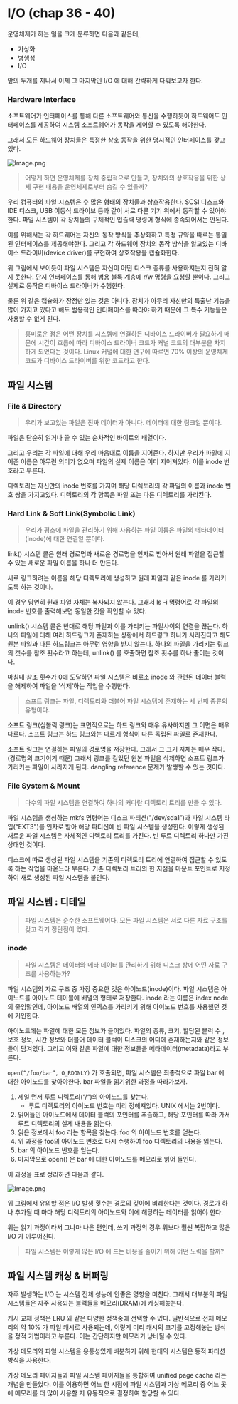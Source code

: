 # I/O (chap 36 - 40)

운영체제가 하는 일을 크게 분류하면 다음과 같은데,

- 가상화
- 병행성
- I/O

앞의 두개를 지나서 이제 그 마지막인 I/O 에 대해 간략하게 다뤄보고자 한다.

### Hardware Interface

소프트웨어가 인터페이스를 통해 다른 소프트웨어와 통신을 수행하듯이 하드웨어도 인터페이스를 제공하여 시스템 소프트웨어가 동작을 제어할 수 있도록 해야한다.

그래서 모든 하드웨어 장치들은 특정한 상호 동작을 위한 명시적인 인터페이스를 갖고 있다.

![Image.png](https://res.craft.do/user/full/8884c80f-6eec-6a29-2a03-049def967beb/doc/350B071C-EEDB-4CCF-B75C-9DF861353B89/EBB659A3-A366-4266-8C14-DDF0FEAF2E71_2/h85WrECZWosURVVoxjYFN1XCBoSrj5z9Tiz73rPNPcQz/Image.png)

> 어떻게 하면 운영체제를 장치 중립적으로 만들고, 장치와의 상호작용을 위한 상세 구현 내용을 운영체제로부터 숨길 수 있을까?

우리 컴퓨터의 파일 시스템은 수 많은 형태의 장치들과 상호작용한다. SCSI 디스크와 IDE 디스크, USB 이동식 드라이브 등과 같이 서로 다른 기기 위에서 동작할 수 있어야한다. 파일 시스템이 각 장치들의 구체적인 입출력 명령어 형식에 종속되어서는 안된다.

이를 위해서는 각 하드웨어는 자신의 동작 방식을 추상화하고 특정 규약을 따르는 통일된 인터페이스를 제공해야한다. 그리고 각 하드웨어 장치의 동작 방식을 알고있는 디바이스 드라이버(device driver)를 구현하여 상호작용을 캡슐화한다.

위 그림에서 보이듯이 파일 시스템은 자신이 어떤 디스크 종류를 사용하지는지 전혀 알지 못한다. 단지 인터페이스를 통해 범용 블록 계층에 r/w 명령을 요청할 뿐이다. 그리고 실제로 동작은 디바이스 드라이버가 수행한다.

물론 위 같은 캡슐화가 장점만 있는 것은 아니다. 장치가 아무리 자신만의 특출난 기능을 많이 가지고 있다고 해도 범용적인 인터페이스를 따라야 하기 때문에 그 특수 기능들은 사용할 수 없게 된다.

> 흥미로운 점은 어떤 장치를 시스템에 연결하든 디바이스 드라이버가 필요하기 때문에 시간이 흐름에 따라 디바이스 드라이버 코드가 커널 코드의 대부분을 차지하게 되었다는 것이다. Linux 커널에 대한 연구에 따르면 70% 이상의 운영체제 코드가 디바이스 드라이버를 위한 코드라고 한다.

## 파일 시스템

### File & Directory

> 우리가 보고있는 파일은 진짜 데이터가 아니다. 데이터에 대한 링크일 뿐이다.

파일은 단순히 읽거나 쓸 수 있는 순차적인 바이트의 배열이다.

그리고 우리는 각 파일에 대해 우리 마음대로 이름을 지어준다. 하지만 우리가 파일에 지어준 이름은 아무런 의미가 없으며 파일의 실제 이름은 이미 지어져있다. 이를 inode 번호라고 부른다.

디렉토리는 자신만의 inode 번호를 가지며 해당 디렉토리의 각 파일의 이름과 inode 번호 쌍을 가지고있다.
디렉토리의 각 항목은 파일 또는 다른 디렉토리를 가리킨다.

### Hard Link & Soft Link(Symbolic Link)

> 우리가 평소에 파일을 관리하기 위해 사용하는 파일 이름은 파일의 메타데이터(inode)에 대한 연결일 뿐이다.

link() 시스템 콜은 원래 경로명과 새로운 경로명을 인자로 받아서 원래 파일을 접근할 수 있는 새로운 파일 이름을 하나 더 만든다.

새로 링크하려는 이름을 해당 디렉토리에 생성하고 원래 파일과 같은 inode 를 가리키도록 하는 것이다.

이 경우 당연히 원래 파일 자체는 복사되지 않는다. 그래서 ls -i 명령어로 각 파일의 inode 번호를 출력해보면 동일한 것을 확인할 수 있다.

unlink() 시스템 콜은 반대로 해당 파일과 이를 가리키는 파일사이의 연결을 끊는다. 하나의 파일에 대해 여러 하드링크가 존재하는 상황에서 하드링크 하나가 사라진다고 해도 원본 파일과 다른 하드링크는 아무런 영향을 받지 않는다. 하나의 파일을 가리키는 링크의 갯수를 참조 횟수라고 하는데, unlink() 를 호출하면 참조 횟수를 하나 줄이는 것이다.

마침내 참조 횟수가 0에 도달하면 파일 시스템은 비로소 inode 와 관련된 데이터 블럭을 해제하여 파일을 '삭제’하는 작업을 수행한다.

> 소프트 링크는 파일, 디렉토리와 더불어 파일 시스템에 존재하는 세 번째 종류의 유형이다.

소프트 링크(심볼릭 링크)는 표면적으로는 하드 링크와 매우 유사하지만 그 이면은 매우 다르다. 소프트 링크는 하드 링크와는 다르게 형식이 다른 독립된 파일로 존재한다.

소프트 링크는 연결하는 파일의 경로명을 저장한다. 그래서 그 크기 자체는 매우 작다.(경로명의 크기이기 때문) 그래서 링크를 걸었던 원본 파일을 삭제하면 소프트 링크가 가리키는 파일이 사라지게 된다. dangling reference 문제가 발생할 수 있는 것이다.

### File System & Mount

> 다수의 파일 시스템을 연결하여 하나의 커다란 디렉토리 트리를 만들 수 있다.

파일 시스템을 생성하는 mkfs 명령어는 디스크 파티션("/dev/sda1”)과 파일 시스템 타입(“EXT3")를 인자로 받아 해당 파티션에 빈 파일 시스템을 생성한다. 이렇게 생성된 새로운 파일 시스템은 자체적인 디렉토리 트리를 가진다. 빈 루트 디렉토리 하나만 가진 상태인 것이다.

디스크에 따로 생성된 파일 시스템을 기존의 디렉토리 트리에 연결하여 접근할 수 있도록 하는 작업을 마웉느라 부른다. 기존 디렉토리 트리의 한 지점을 마운트 포인트로 지정하여 새로 생성된 파일 시스템을 붙인다.

## 파일 시스템 : 디테일

> 파일 시스템은 순수한 소프트웨어다. 모든 파일 시스템은 서로 다른 자료 구조를 갖고 각기 장단점이 있다.

### inode

> 파일 시스템은 데이터와 메타 데이터를 관리하기 위해 디스크 상에 어떤 자료 구조를 사용하는가?

파일 시스템의 자료 구조 중 가장 중요한 것은 아이노드(inode)이다. 파일 시스템은 아이노드를 아이노드 테이블에 배열의 형태로 저장한다. inode 라는 이름은 index node 의 줄임말인데, 아이노드 배열의 인덱스를 가리키기 위해 아이노드 번호를 사용했던 것에 기인한다.

아이노드에는 파일에 대한 모든 정보가 들어있다. 파일의 종류, 크기, 할당된 블럭 수 , 보호 정보, 시간 정보와 더불어 데이터 블럭이 디스크의 어디에 존재하는지와 같은 정보들이 담겨있다. 그리고 이와 같은 파일에 대한 정보들을 메타데이터(metadata)라고 부른다.

`open(“/foo/bar”, O_RDONLY)`  가 호출되면, 파일 시스템은 최종적으로 파일 bar 에 대한 아이노드를 찾아야한다. bar 파일을 읽기위한 과정을 따라가보자.

1. 제일 먼저 루트 디렉토리(“/“)의 아이노드를 찾는다.
   - 루트 디렉토리의 아이노드 번호는 미리 정해져있다. UNIX 에서는 2번이다.
1. 읽어들인 아이노드에서 데이터 블럭의 포인터를 추출하고, 해당 포인터를 따라 가서 루트 디렉토리의 실제 내용을 읽는다.
2. 읽은 정보에서 foo 라는 항목을 찾는다. foo 의 아이노드 번호를 얻는다.
3. 위 과정을 foo의 아이노드 번호로 다시 수행하여 foo 디렉토리의 내용을 읽는다.
4. bar 의 아이노드 번호를 얻는다.
5. 마지막으로 open() 은 bar 에 대한 아이노드를 메모리로 읽어 들인다.

이 과정을 표로 정리하면 다음과 같다.

![Image.png](https://res.craft.do/user/full/8884c80f-6eec-6a29-2a03-049def967beb/doc/350B071C-EEDB-4CCF-B75C-9DF861353B89/F80D6BB7-5E15-4F5A-9305-B85ECD14CA01_2/6hZxSnTG5RSM2v8IHl5feSj79sUUru8D7Sx8MfVP2yAz/Image.png)

위 그림에서 유의할 점은 I/O 발생 횟수는 경로의 깊이에 비례한다는 것이다. 경로가 하나 추가될 때 마다 해당 디렉토리의 아이노드와 이에 해당하는 데이터를 읽어야 한다.

위는 읽기 과정이라서 그나마 나은 편인데, 쓰기 과정의 경우 위보다 훨씬 복잡하고 많은 I/O 가 이루어진다.

> 파일 시스템은 이렇게 많은 I/O 에 드는 비용을 줄이기 위해 어떤 노력을 할까?

## 파일 시스템 캐싱 & 버퍼링

자주 발생하는 I/O 는 시스템 전체 성능에 안좋은 영향을 미친다. 그래서 대부분의 파일 시스템들은 자주 사용되는 블럭들을 메모리(DRAM)에 캐싱해놓는다.

캐시 교체 정책은 LRU 와 같은 다양한 정책중에 선택할 수 있다. 일반적으로 전체 메모리의 약 10% 가 파일 캐시로 사용되는데, 이렇게 미리 캐시의 크기를 고정해놓는 방식을 정적 기법이라고 부른다. 이는 간단하지만 메모리가 낭비될 수 있다.

가상 메모리와 파일 시스템을 융통성있게 배분하기 위해 현대의 시스템은 동적 파티션 방식을 사용한다.

가상 메모리 페이지들과 파일 시스템 페이지들을 통합하여 unified page cache 라는 개념을 만들었다. 이를 이용하면 어느 한 시점에 파일 시스템과 가상 메모리 중 어느 곳에 메모리를 더 많이 사용할 지 유동적으로 결정하여 할당할 수 있다.

